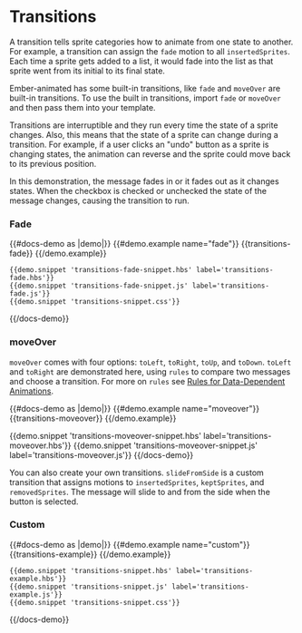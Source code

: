 # Transitions

A transition tells sprite categories how to animate from one state to another. For example, a transition can assign the `fade` motion to all `insertedSprites`. Each time a sprite gets added to a list, it would fade into the list as that sprite went from its initial to its final state. 

Ember-animated has some built-in transitions, like `fade` and `moveOver` are built-in transitions. To use the built in transitions, import `fade` or `moveOver` and then pass them into your template.

Transitions are interruptible and they run every time the state of a sprite changes. Also, this means that the state of a sprite can change during a transition. For example, if a user clicks an "undo" button as a sprite is changing states, the animation can reverse and the sprite could move back to its previous position. 


In this demonstration, the message fades in or it fades out as it changes states. When the checkbox is checked or unchecked the state of the message changes, causing the transition to run.

### Fade

{{#docs-demo as |demo|}}
    {{#demo.example name="fade"}}
      {{transitions-fade}}
    {{/demo.example}}

    {{demo.snippet 'transitions-fade-snippet.hbs' label='transitions-fade.hbs'}}
    {{demo.snippet 'transitions-fade-snippet.js' label='transitions-fade.js'}}
    {{demo.snippet 'transitions-snippet.css'}}
{{/docs-demo}}


### moveOver

`moveOver` comes with four options: `toLeft`, `toRight`, `toUp`, and `toDown`. `toLeft` and `toRight` are demonstrated here, using `rules` to compare two messages and choose a transition. For more on `rules` see [Rules for Data-Dependent Animations](../docs/rules/).

{{#docs-demo as |demo|}}
  {{#demo.example name="moveover"}}
    {{transitions-moveover}}
  {{/demo.example}}

  {{demo.snippet 'transitions-moveover-snippet.hbs' label='transitions-moveover.hbs'}}
  {{demo.snippet 'transitions-moveover-snippet.js' label='transitions-moveover.js'}}
{{/docs-demo}}


You can also create your own transitions. `slideFromSide` is a custom transition that assigns motions to `insertedSprites`, `keptSprites`, and `removedSprites`. The message will slide to and from the side when the button is selected. 
### Custom 

{{#docs-demo as |demo|}}
    {{#demo.example name="custom"}}
      {{transitions-example}}
    {{/demo.example}}

    {{demo.snippet 'transitions-snippet.hbs' label='transitions-example.hbs'}}
    {{demo.snippet 'transitions-snippet.js' label='transitions-example.js'}}
    {{demo.snippet 'transitions-snippet.css'}}
{{/docs-demo}}
